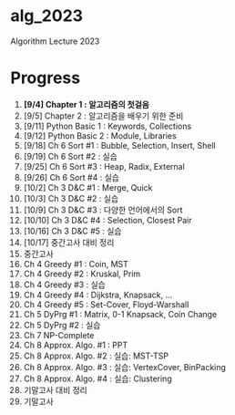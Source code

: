 # alg_2023
Algorithm Lecture 2023

# Progress
1. **[9/4] Chapter 1 : 알고리즘의 첫걸음**
2. [9/5] Chapter 2 : 알고리즘을 배우기 위한 준비
3. [9/11] Python Basic 1 : Keywords, Collections
4. [9/12] Python Basic 2 : Module, Libraries
5. [9/18] Ch 6 Sort #1 : Bubble, Selection, Insert, Shell
6. [9/19] Ch 6 Sort #2 : 실습
7. [9/25] Ch 6 Sort #3 : Heap, Radix, External
8. [9/26] Ch 6 Sort #4 : 실습
9. [10/2] Ch 3 D&C #1 : Merge, Quick
10. [10/3] Ch 3 D&C #2 : 실습
11. [10/9] Ch 3 D&C #3 : 다양한 언어에서의 Sort
12. [10/10] Ch 3 D&C #4 : Selection, Closest Pair
13. [10/16] Ch 3 D&C #5 : 실습
14. [10/17] 중간고사 대비 정리
15. 중간고사
16. Ch 4 Greedy #1 : Coin, MST
17. Ch 4 Greedy #2 : Kruskal, Prim
18. Ch 4 Greedy #3 : 실습
19. Ch 4 Greedy #4 : Dijkstra, Knapsack, ...
20. Ch 4 Greedy #5 : Set-Cover, Floyd-Warshall
21. Ch 5 DyPrg #1 : Matrix, 0-1 Knapsack, Coin Change
22. Ch 5 DyPrg #2 : 실습
23. Ch 7 NP-Complete
24. Ch 8 Approx. Algo. #1 : PPT
25. Ch 8 Approx. Algo. #2 : 실습: MST-TSP
26. Ch 8 Approx. Algo. #3 : 실습: VertexCover, BinPacking
27. Ch 8 Approx. Algo. #4 : 실습: Clustering
28. 기말고사 대비 정리
29. 기말고사
